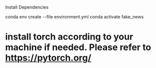 Install Dependencies

conda env create --file environment.yml
conda activate fake_news

# install torch according to your machine if needed. Please refer to https://pytorch.org/
